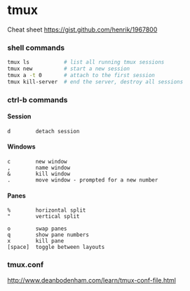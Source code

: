 # tmux

Cheat sheet https://gist.github.com/henrik/1967800

### shell commands

```bash
tmux ls           # list all running tmux sessions
tmux new          # start a new session
tmux a -t 0       # attach to the first session
tmux kill-server  # end the server, destroy all sessions
```

### ctrl-b commands

#### Session

```
d        detach session
```

#### Windows

```
c        new window
,        name window
&        kill window
.        move window - prompted for a new number
```

#### Panes

```
%        horizontal split
"        vertical split

o        swap panes
q        show pane numbers
x        kill pane
[space]  toggle between layouts
```
### tmux.conf

http://www.deanbodenham.com/learn/tmux-conf-file.html
